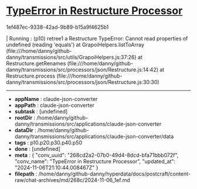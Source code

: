 # [TypeError in Restructure Processor](https://claude.ai/chat/268cd2a2-07b0-49d4-8dcd-bfa71bbb072f)

1ef487ec-9338-42ad-9b89-b15a9f4625b1

| Running :  (p10) retree1 a Restructure
TypeError: Cannot read properties of undefined (reading 'equals')
    at GrapoiHelpers.listToArray (file:///home/danny/github-danny/transmissions/src/utils/GrapoiHelpers.js:37:26)
    at Restructure.getRenames (file:///home/danny/github-danny/transmissions/src/processors/json/Restructure.js:14:42)
    at Restructure.process (file:///home/danny/github-danny/transmissions/src/processors/json/Restructure.js:30:30)

---

* **appName** : claude-json-converter
* **appPath** : claude-json-converter
* **subtask** : [undefined]
* **rootDir** : /home/danny/github-danny/transmissions/src/applications/claude-json-converter
* **dataDir** : /home/danny/github-danny/transmissions/src/applications/claude-json-converter/data
* **tags** : p10.p20.p30.p40.p50
* **done** : [undefined]
* **meta** : {
  "conv_uuid": "268cd2a2-07b0-49d4-8dcd-bfa71bbb072f",
  "conv_name": "TypeError in Restructure Processor",
  "updated_at": "2024-11-06T21:10:44.008467Z"
}
* **filepath** : /home/danny/github-danny/hyperdata/docs/postcraft/content-raw/chat-archives/md/268c/2024-11-06_1ef.md